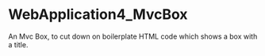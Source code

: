 # WebApplication4_MvcBox

An Mvc Box, to cut down on boilerplate HTML code which shows a box with a title.

